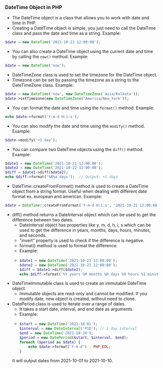 ### DateTime Object in PHP
- The DateTime object is a class that allows you to work with date and time in PHP.
- Creating a DateTime object is simple, you just need to call the DateTime class and pass the date and time as a string.
Example:
```php
$date = new DateTime('2021-10-21 12:00:00');
```
- You can also create a DateTime object using the current date and time by calling the `now()` method.
Example:
```php
$date = new DateTime('now');
```
- DateTimeZone class is used to set the timezone for the DateTime object.
- Timezone can be set by passing the timezone as a string to the DateTimeZone class.
Example:
```php
$date = new DateTime('now', new DateTimeZone('Asia/Kolkata')); 
$date->setTimezone(new DateTimeZone('America/New_York'));
```
- You can format the date and time using the `format()` method.
Example:
```php
echo $date->format('Y-m-d H:i:s');
```
- You can also modify the date and time using the `modify()` method.
Example:
```php
$date->modify('+1 day');
```
- You can compare two DateTime objects using the `diff()` method.
Example:
```php
$date1 = new DateTime('2021-10-21 12:00:00');
$date2 = new DateTime('2021-10-22 12:00:00');
$diff = $date1->diff($date2);
echo $diff->format('%R%a days');  // Output: +1 days
```
- DateTime::createFromFormat() method is used to create a DateTime object from a string format. Useful when dealing with different date format ex. european and american.
Example:
```php
$date = DateTime::createFromFormat('Y-m-d H:i:s', '2021-10-21 12:00:00');
```
- diff() method returns a DateInterval object which can be used to get the difference between two dates.
  - DateInterval object has properties like y, m, d, h, i, s which can be used to get the difference in years, months, days, hours, minutes, and seconds.
  - "invert" property is used to check if the difference is negative.
  - format() method is used to format the difference.
  - Example:
  - ```php
    $date1 = new DateTime('2021-10-21 12:00:00');
    $date2 = new DateTime('2021-10-22 12:00:00');
    $diff = $date1->diff($date2);
    echo $diff->format('%Y years %M months %D days %H hours %I minutes %S seconds'); // Output: 0 years 0 months 1 days 0 hours 0 minutes 0 seconds
    ```
- DateTimeImmutable class is used to create an immutable DateTime object. 
  - Immutable objects are read-only and cannot be modified. If you modify date, new object is created, without need to clone.
- DatePeriod class is used to iterate over a range of dates.
  - It takes a start date, interval, and end date as arguments.
  - Example:
  - ```php
    $start = new DateTime('2021-10-01');
    $interval = new DateInterval('P1D'); // 1 day interval
    $end = new DateTime('2021-10-10');
    $period = new DatePeriod($start, $interval, $end);
    foreach ($period as $date) {
        echo $date->format('Y-m-d') . PHP_EOL; 
    }
    ```
  It will output dates from 2021-10-01 to 2021-10-10.